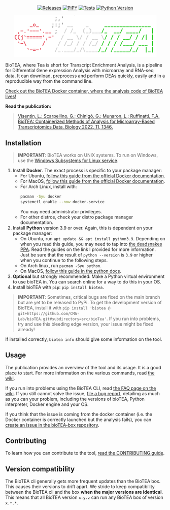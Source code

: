 <p align="center">
    <!-- Links to shields.io. Uncomment when needed, if needed. -->
  <a href="https://github.com/CMA-Lab/bioTEA/releases"><img src="https://img.shields.io/github/v/release/CMA-Lab/bioTEA?style=flat-square" alt="Releases"/></a>
  <a href="https://pypi.org/project/biotea/"><img src="https://img.shields.io/pypi/v/biotea?style=flat-square" alt="PiPY"/></a>
  <a href="https://github.com/CMA-Lab/bioTEA/blob/main/CONTRIBUTING.md"><img src="https://img.shields.io/github/actions/workflow/status/CMA-Lab/BioTEA/test_on_push.yml?branch=main&style=flat-square" alt="Tests"/></a>
  <a href="https://www.python.org/"><img src="https://img.shields.io/pypi/pyversions/bioTEA?style=flat-square" alt="Python Version"/></a>
</p>

<p align="center">
  <img src="./Logo.png" width="450"/>
</p>


BioTEA, where Tea is short for Transcript Enrichment Analysis, is a pipeline for Differential Gene expression Analysis with microarray and RNA-seq data.
It can download, preprocess and perform DEAs quickly, easily and in a reproducible way from the command line.

[Check out the BioTEA Docker container, where the analysis code of BioTEA lives!](https://github.com/CMA-Lab/bioTEA-box)

**Read the publication:**
> [Visentin, L.; Scarpellino, G.; Chinigò, G.; Munaron, L.; Ruffinatti, F.A. BioTEA: Containerized Methods of Analysis for Microarray-Based Transcriptomics Data. Biology 2022, 11, 1346.](https://doi.org/10.3390/biology11091346)

## Installation

> **IMPORTANT**: BioTEA works on UNIX systems. To run on Windows, use the [Windows Subsystems for Linux service](https://docs.microsoft.com/en-us/windows/wsl/install).

1. Install **Docker**. The exact process is specific to your package manager:
   - For Ubuntu, [follow this guide from the official Docker documentation](https://docs.docker.com/engine/install/ubuntu/).
   - For MacOS, [follow this guide from the official Docker documentation](https://docs.docker.com/desktop/mac/install/).
   - For Arch Linux, install with:
     ```zsh
     pacman -Syu docker
     systemctl enable --now docker.service
     ```
     You may need administrator privileges.
   - For other distros, check your distro package manager documentation.
2. Install **Python** version 3.9 or over. Again, this is dependent on your package manager:
   - On Ubuntu, run `apt update && apt install python3.9`. Depending on when you read this guide, you may need to tap into [the deadsnakes PPA](https://launchpad.net/~deadsnakes/+archive/ubuntu/ppa). Read the guides on the link I provided for more information. Just be sure that the result of `python --version` is `3.9` or higher when you continue to the following steps.
   - On Arch linux, run `pacman -Syu python`.
   - On MacOS, [follow this guide in the python docs](https://docs.python-guide.org/starting/install3/osx/).
3. **Optional** but strongly recommended: Make a Python virtual environment to use bioTEA in. You can search online for a way to do this in your OS.
4. Install bioTEA with `pip`: `pip install biotea`.

> **IMPORTANT**: Sometimes, critical bugs are fixed on the main branch but are yet to be released to PyPi.
  To get the development version of BioTEA, install it with `pip install 'biotea @ git+https://github.com/CMA-Lab/bioTEA.git#subdirectory=src/bioTea'`.
  If you run into problems, try and use this bleeding edge version, your issue might be fixed already!

If installed correctly, `biotea info` should give some information on the tool.

## Usage
The publication provides an overview of the tool and its usage. It is a good place to start. For more information on the various commands, read [the wiki](https://github.com/CMA-Lab/bioTEA/wiki).

If you run into problems using the BioTEA CLI, read [the FAQ page on the wiki](https://github.com/CMA-Lab/bioTEA/wiki/Frequently-Asked-Questions). If you still cannot solve the issue, [file a bug report](https://github.com/CMA-Lab/bioTEA/issues/new?assignees=&labels=bug&template=bug_report.md&title=%5BBUG%5D+), detailing as much as you can your problem, including the versions of bioTEA, Python interpreter, Docker engine and your OS.

If you think that the issue is coming from the docker container (i.e. the Docker container is correctly launched but the analysis fails), you can [create an issue in the bioTEA-box repository](https://github.com/CMA-Lab/bioTEA-box/issues/new).

## Contributing
To learn how you can contribute to the tool, [read the CONTRIBUTING guide](https://github.com/CMA-Lab/bioTEA/blob/main/CONTRIBUTING.md).

## Version compatibility
The BioTEA cli generally gets more frequent updates than the BioTEA box.
This causes their versions to drift apart.
We stride to keep compatibility between the BioTEA cli and the box **when the major versions are identical**. This means that all BioTEA version `x.y.z` can run any BioTEA box of version `x.*.*`.
